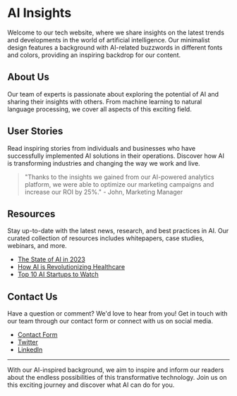 <!--font:Playfair Display-->

# AI Insights

Welcome to our tech website, where we share insights on the latest trends and developments in the world of artificial intelligence. Our minimalist design features a background with AI-related buzzwords in different fonts and colors, providing an inspiring backdrop for our content.

## About Us

Our team of experts is passionate about exploring the potential of AI and sharing their insights with others. From machine learning to natural language processing, we cover all aspects of this exciting field.

## User Stories

Read inspiring stories from individuals and businesses who have successfully implemented AI solutions in their operations. Discover how AI is transforming industries and changing the way we work and live.

> "Thanks to the insights we gained from our AI-powered analytics platform, we were able to optimize our marketing campaigns and increase our ROI by 25%." - John, Marketing Manager

## Resources

Stay up-to-date with the latest news, research, and best practices in AI. Our curated collection of resources includes whitepapers, case studies, webinars, and more.

- [The State of AI in 2023](#state-of-ai)
- [How AI is Revolutionizing Healthcare](#healthcare-ai)
- [Top 10 AI Startups to Watch](#ai-startups)

## Contact Us

Have a question or comment? We'd love to hear from you! Get in touch with our team through our contact form or connect with us on social media.

- [Contact Form](#contact-form)
- [Twitter](#twitter)
- [LinkedIn](#linkedin)

---

With our AI-inspired background, we aim to inspire and inform our readers about the endless possibilities of this transformative technology. Join us on this exciting journey and discover what AI can do for you.

<!--

Write me content for website with wallpaper which alt text is:

"A minimalist design featuring AI-related buzzwords in different fonts and colors"

The name/title of the page should not be 1:1 copy of the alt text but rather a real content of the website which is using this wallpaper.

- Use markdown format 
- Start with heading
- Heading should be short and concise
- The content should look like a real website 
- The website should not be about the wallpaper, wallpaper is just a related background
- Heading should be contain work "wallpaper" or "background"
- Include real sections like references, contact, user stories, etc. use things relevant to the page purpose.
- Feel free to use structure like headings, bullets, numbering, blockquotes, paragraphs, horizontal lines, etc.
- You can use formatting like bold or _italic_
- You can include UTF-8 emojis
- Links should be only #hash anchors (and you can refer to the document itself)
- Do not include images


---


# AI Buzzwords Wallpaper for Your Tech Website

Welcome to our tech website, where we showcase the latest trends and developments in the world of artificial intelligence. Our minimalist design features a wallpaper with AI-related buzzwords in different fonts and colors, providing the perfect backdrop for our content.

## About Us

Our team of experts is passionate about exploring the potential of AI and sharing their insights with others. From machine learning to natural language processing, we cover all aspects of this exciting field.

## User Stories

Read inspiring stories from individuals and businesses who have successfully implemented AI solutions in their operations. Discover how AI is transforming industries and changing the way we work and live.

> "Thanks to the insights we gained from our AI-powered analytics platform, we were able to optimize our marketing campaigns and increase our ROI by 25%." - John, Marketing Manager

## Resources

Stay up-to-date with the latest news, research, and best practices in AI. Our curated collection of resources includes whitepapers, case studies, webinars, and more.

- [The State of AI in 2023](#state-of-ai)
- [How AI is Revolutionizing Healthcare](#healthcare-ai)
- [Top 10 AI Startups to Watch](#ai-startups)

## Contact Us

Have a question or comment? We'd love to hear from you! Get in touch with our team through our contact form or connect with us on social media.

- [Contact Form](#contact-form)
- [Twitter](#twitter)
- [LinkedIn](#linkedin)

---

With our AI buzzwords wallpaper as your background, you'll be inspired to explore the endless possibilities of this transformative technology. Join us on this exciting journey and discover what AI can do for you.


---


Heading should not include word "wallpaper". The website should not be about the wallpaper itself, wallpaper is just a related background, rewrite whole content.


---


# AI Insights: Exploring the Latest Trends and Developments

Welcome to our tech website, where we share insights on the latest trends and developments in the world of artificial intelligence. Our minimalist design features a background with AI-related buzzwords in different fonts and colors, providing an inspiring backdrop for our content.

## About Us

Our team of experts is passionate about exploring the potential of AI and sharing their insights with others. From machine learning to natural language processing, we cover all aspects of this exciting field.

## User Stories

Read inspiring stories from individuals and businesses who have successfully implemented AI solutions in their operations. Discover how AI is transforming industries and changing the way we work and live.

> "Thanks to the insights we gained from our AI-powered analytics platform, we were able to optimize our marketing campaigns and increase our ROI by 25%." - John, Marketing Manager

## Resources

Stay up-to-date with the latest news, research, and best practices in AI. Our curated collection of resources includes whitepapers, case studies, webinars, and more.

- [The State of AI in 2023](#state-of-ai)
- [How AI is Revolutionizing Healthcare](#healthcare-ai)
- [Top 10 AI Startups to Watch](#ai-startups)

## Contact Us

Have a question or comment? We'd love to hear from you! Get in touch with our team through our contact form or connect with us on social media.

- [Contact Form](#contact-form)
- [Twitter](#twitter)
- [LinkedIn](#linkedin)

---

With our AI-inspired background, we aim to inspire and inform our readers about the endless possibilities of this transformative technology. Join us on this exciting journey and discover what AI can do for you.

-->
